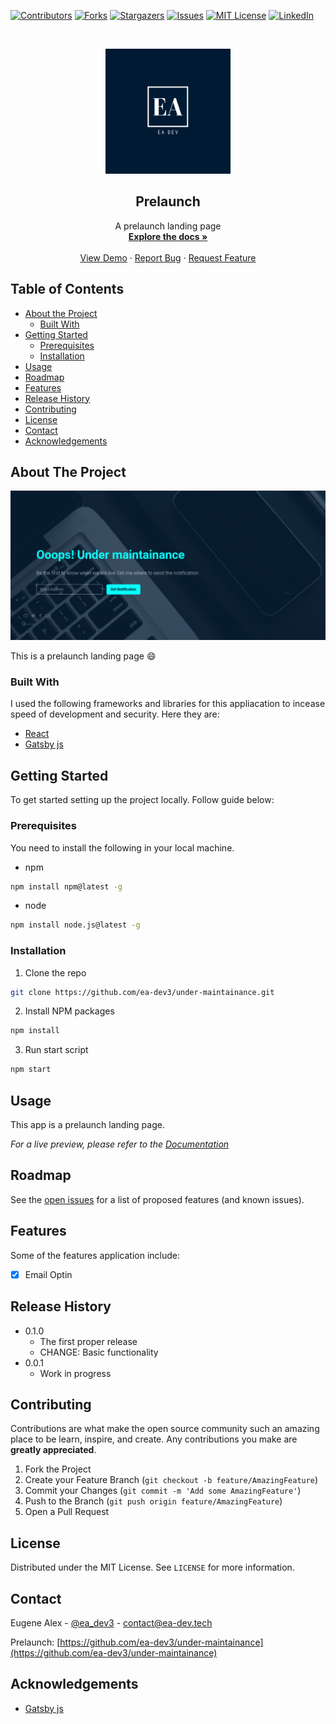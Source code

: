 <!--
*** Thanks for checking out this README Template. If you have a suggestion that would
*** make this better, please fork the repo and create a pull request or simply open
*** an issue with the tag "enhancement".
*** Thanks again! Now go create something AMAZING! :D
-->

<!-- PROJECT SHIELDS -->
<!--
*** I'm using markdown "reference style" links for readability.
*** Reference links are enclosed in brackets [ ] instead of parentheses ( ).
*** See the bottom of this document for the declaration of the reference variables
*** for contributors-url, forks-url, etc. This is an optional, concise syntax you may use.
*** https://www.markdownguide.org/basic-syntax/#reference-style-links
-->

[![Contributors][contributors-shield]][contributors-url]
[![Forks][forks-shield]][forks-url]
[![Stargazers][stars-shield]][stars-url]
[![Issues][issues-shield]][issues-url]
[![MIT License][license-shield]][license-url]
[![LinkedIn][linkedin-shield]][linkedin-url]

<!-- PROJECT LOGO -->
<br />
<p align="center">
  <a href="https://github.com/ea-dev3">
    <img src="./src/assets/img/website-icon.png" alt="Logo" width="200" height="200">
  </a>

  <h2 align="center"> Prelaunch </h2>

  <p align="center">
    A prelaunch landing page 
    <br />
    <a href="https://github.com/ea-dev3/under-maintainance"><strong>Explore the docs »</strong></a>
    <br />
    <br />
    <a href="https://github.com/ea-dev3/under-maintainance">View Demo</a>
    ·
    <a href="https://github.com/ea-dev3/under-maintainance/issues">Report Bug</a>
    ·
    <a href="https://github.com/ea-dev3/under-maintainance/issues">Request Feature</a>
  </p>
</p>

<!-- TABLE OF CONTENTS -->

## Table of Contents

- [About the Project](#about-the-project)
  - [Built With](#built-with)
- [Getting Started](#getting-started)
  - [Prerequisites](#prerequisites)
  - [Installation](#installation)
- [Usage](#usage)
- [Roadmap](#roadmap)
- [Features](#features)
- [Release History](#releasehistory)
- [Contributing](#contributing)
- [License](#license)
- [Contact](#contact)
- [Acknowledgements](#acknowledgements)

<!-- ABOUT THE PROJECT -->

## About The Project

[![Product Name Screen Shot][product-screenshot]](https://example.com)

This is a prelaunch landing page :smile:

### Built With

I used the following frameworks and libraries for this appliacation to incease speed of development and security. Here they are:

- [React](https://reactjs.org)
- [Gatsby js](https://gatsbyjs.org)

<!-- GETTING STARTED -->

## Getting Started

To get started setting up the project locally. Follow guide below:

### Prerequisites

You need to install the following in your local machine.

- npm

```sh
npm install npm@latest -g
```

- node

```sh
npm install node.js@latest -g
```

### Installation

1. Clone the repo

```sh
git clone https://github.com/ea-dev3/under-maintainance.git
```

2. Install NPM packages

```sh
npm install
```

3. Run start script

```sh
npm start
```

<!-- USAGE EXAMPLES -->

## Usage

This app is a prelaunch landing page.

_For a live preview, please refer to the [Documentation](https://github.com/ea-dev3/under-maintainance)_

<!-- ROADMAP -->

## Roadmap

See the [open issues](https://github.com/ea-dev3/under-maintainance/issues) for a list of proposed features (and known issues).

<!-- Release History -->

## Features

Some of the features application include:

- [x] Email Optin

## Release History

- 0.1.0
  - The first proper release
  - CHANGE: Basic functionality
- 0.0.1
  - Work in progress

<!-- CONTRIBUTING -->

## Contributing

Contributions are what make the open source community such an amazing place to be learn, inspire, and create. Any contributions you make are **greatly appreciated**.

1. Fork the Project
2. Create your Feature Branch (`git checkout -b feature/AmazingFeature`)
3. Commit your Changes (`git commit -m 'Add some AmazingFeature'`)
4. Push to the Branch (`git push origin feature/AmazingFeature`)
5. Open a Pull Request

<!-- LICENSE -->

## License

Distributed under the MIT License. See `LICENSE` for more information.

<!-- CONTACT -->

## Contact

Eugene Alex - [@ea_dev3](https://twitter.com/ea_dev3) - contact@ea-dev.tech

Prelaunch: [https://github.com/ea-dev3/under-maintainance](https://github.com/ea-dev3/under-maintainance)

<!-- ACKNOWLEDGEMENTS -->

## Acknowledgements

- [Gatsby js](https://gatsbyjs.org)

<!-- MARKDOWN LINKS & IMAGES -->
<!-- https://www.markdownguide.org/basic-syntax/#reference-style-links -->

[contributors-shield]: https://img.shields.io/github/contributors/ea-dev3/under-maintainance.svg?style=flat-square
[contributors-url]: https://github.com/ea-dev3/under-maintainance/graphs/contributors
[forks-shield]: https://img.shields.io/github/forks/ea-dev3/under-maintainance.svg?style=flat-square
[forks-url]: https://github.com/ea-dev3/under-maintainance/network/members
[stars-shield]: https://img.shields.io/github/stars/ea-dev3/under-maintainance.svg?style=flat-square
[stars-url]: https://github.com/ea-dev3/under-maintainance/stargazers
[issues-shield]: https://img.shields.io/github/issues/ea-dev3/under-maintainance.svg?style=flat-square
[issues-url]: https://github.com/ea-dev3/under-maintainance/issues
[license-shield]: https://img.shields.io/github/license/ea-dev3/under-maintainance.svg?style=flat-square
[license-url]: https://github.com/ea-dev3/under-maintainance/blob/master/LICENSE.txt
[linkedin-shield]: https://img.shields.io/badge/-LinkedIn-black.svg?style=flat-square&logo=linkedin&colorB=555
[linkedin-url]: https://www.linkedin.com/in/ea-dev-1890a1195/
[product-screenshot]: ./src/assets/img/screenshot.png
